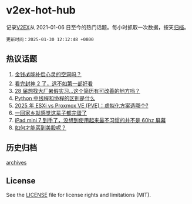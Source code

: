 # v2ex-hot-hub

 记录[V2EX](https://www.v2ex.com/)从 2021-01-06 日至今的热门话题。每小时抓取一次数据，按天[归档](archives)。

`更新时间：2025-01-30 12:12:48 +0800`

## 热议话题

1. [金钱💰能补偿心灵的空洞吗？](https://www.v2ex.com/t/1108266)
1. [看完封神 2 了，远不如第一部好看](https://www.v2ex.com/t/1108274)
1. [28 届想找大厂暑假实习…这个简历有可改善的地方吗？](https://www.v2ex.com/t/1108288)
1. [Python 中线程和协程的区别是什么](https://www.v2ex.com/t/1108272)
1. [2025 年 ESXi vs Proxmox VE (PVE)：虚拟化方案选哪个?](https://www.v2ex.com/t/1108307)
1. [一回家乡就感觉这辈子都完蛋了](https://www.v2ex.com/t/1108315)
1. [iPad mini 7 到手了，没想到使用起来最不习惯的并不是 60hz 屏幕](https://www.v2ex.com/t/1108265)
1. [如何才能买到美股呢？](https://www.v2ex.com/t/1108278)

## 历史归档

[archives](archives)

## License

See the [LICENSE](LICENSE) file for license rights and limitations (MIT).
